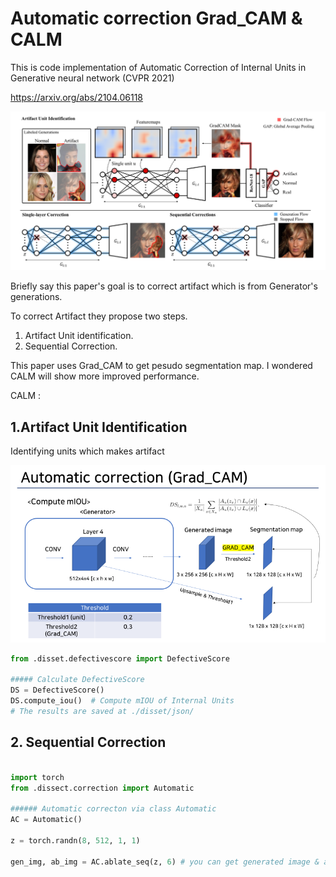 # Automatic correction Grad_CAM & CALM

This is code implementation of Automatic Correction of Internal Units in Generative neural network (CVPR 2021)

https://arxiv.org/abs/2104.06118

![img.png](img.png)

Briefly say this paper's goal is to correct artifact which is from Generator's generations.

To correct Artifact they propose two steps.

1. Artifact Unit identification.
2. Sequential Correction.

This paper uses Grad_CAM to get pesudo segmentation map. I wondered CALM will show more improved performance.

CALM :

## 1.Artifact Unit Identification

Identifying units which makes artifact

![img_1.png](img_1.png)

```python
from .disset.defectivescore import DefectiveScore

##### Calculate DefectiveScore 
DS = DefectiveScore()
DS.compute_iou()  # Compute mIOU of Internal Units
# The results are saved at ./disset/json/

```

## 2. Sequential Correction

```python

import torch
from .dissect.correction import Automatic

###### Automatic correcton via class Automatic
AC = Automatic()

z = torch.randn(8, 512, 1, 1)

gen_img, ab_img = AC.ablate_seq(z, 6) # you can get generated image & ablated image. 


```









